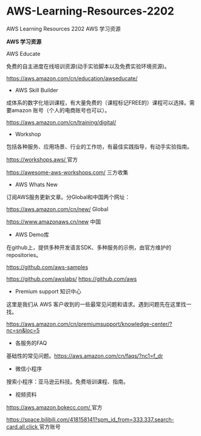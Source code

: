 # AWS-Learning-Resources-2202
AWS Learning Resources 2202 AWS 学习资源


**AWS 学习资源**

AWS Educate

免费的自主进度在线培训资源(动手实验脚本以及免费实验环境资源)。

https://aws.amazon.com/cn/education/awseducate/



- AWS Skill Builder

成体系的数字化培训课程，有大量免费的（课程标记FREE的）课程可以选择。需要amazon  账号（个人的电商账号也可以）。

https://aws.amazon.com/cn/training/digital/

 



- Workshop


包括各种服务、应用场景、行业的工作坊，有最佳实践指导，有动手实验指南。

[https://workshops.aws/ ](https://workshops.aws/)官方

https://awesome-aws-workshops.com/ 三方收集

 



- AWS Whats New


订阅AWS服务更新文章。分Global和中国两个网址：

 https://aws.amazon.com/cn/new/ Global

https://www.amazonaws.cn/new  中国

 



- AWS Demo库


在github上，提供多种开发语言SDK、多种服务的示例，由官方维护的repositories。

https://github.com/aws-samples

https://github.com/awslabs/ https://github.com/aws

 



- Premium support 知识中心


这里是我们从 AWS 客户收到的一些最常见问题和请求。遇到问题先在这里找一找。

https://aws.amazon.com/cn/premiumsupport/knowledge-center/?nc=sn&loc=5

 



- 各服务的FAQ


基础性的常见问题。https://aws.amazon.com/cn/faqs/?nc1=f_dr

 



- 微信小程序


搜索小程序：亚马逊云科技。免费培训课程、指南。

 



- 视频资料


[https://aws.amazon.bokecc.com/ ](https://aws.amazon.bokecc.com/)官方

[https://space.bilibili.com/418158141?spm_id_from=333.337.search-card.all.click ](https://space.bilibili.com/418158141?spm_id_from=333.337.search-card.all.click)官方账号
